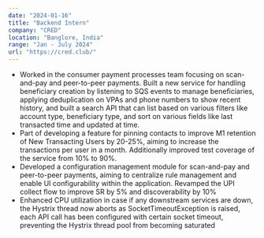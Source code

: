 ```yaml
---
date: "2024-01-16"
title: "Backend Intern"
company: "CRED"
location: "Banglore, India"
range: "Jan - July 2024"
url: "https://cred.club/"
---
```


- Worked in the consumer payment processes team focusing on scan-and-pay and peer-to-peer payments. Built a new service
for handling beneficiary creation by listening to SQS events to manage beneficiaries, applying deduplication on VPAs and phone
numbers to show recent history, and built a search API that can list based on various filters like account type, beneficiary type,
and sort on various fields like last transacted time and updated at time.
- Part of developing a feature for pinning contacts to improve
M1 retention of New Transacting Users by 20-25%, aiming to increase the transactions per user in a month. Additionally
improved test coverage of the service from 10% to 90%. 
- Developed a configuration management module for scan-and-pay and peer-to-peer payments, aiming to centralize rule
management and enable UI configurability within the application. Revamped the UPI collect flow to improve SR by 5% and
discoverability by 10%
- Enhanced CPU utilization in case if any downstream services are down, the Hystrix thread now aborts as
SocketTimeoutException is raised, each API call has been configured with certain socket timeout, preventing the Hystrix
thread pool from becoming saturated
